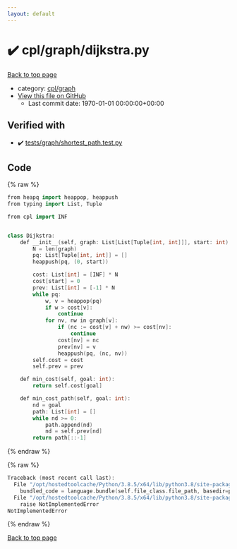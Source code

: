 ```yaml
---
layout: default
---
```


<!-- mathjax config similar to math.stackexchange -->
<script type="text/javascript" async
  src="https://cdnjs.cloudflare.com/ajax/libs/mathjax/2.7.5/MathJax.js?config=TeX-MML-AM_CHTML">
</script>
<script type="text/x-mathjax-config">
  MathJax.Hub.Config({
    TeX: { equationNumbers: { autoNumber: "AMS" }},
    tex2jax: {
      inlineMath: [ ['$','$'] ],
      processEscapes: true
    },
    "HTML-CSS": { matchFontHeight: false },
    displayAlign: "left",
    displayIndent: "2em"
  });
</script>

<script type="text/javascript" src="https://cdnjs.cloudflare.com/ajax/libs/jquery/3.4.1/jquery.min.js"></script>
<script src="https://cdn.jsdelivr.net/npm/jquery-balloon-js@1.1.2/jquery.balloon.min.js" integrity="sha256-ZEYs9VrgAeNuPvs15E39OsyOJaIkXEEt10fzxJ20+2I=" crossorigin="anonymous"></script>
<script type="text/javascript" src="../../../assets/js/copy-button.js"></script>
<link rel="stylesheet" href="../../../assets/css/copy-button.css" />


# :heavy_check_mark: cpl/graph/dijkstra.py

<a href="../../../index.html">Back to top page</a>

* category: <a href="../../../index.html#05f98b83664ba3f3f99f8f8001fd60c2">cpl/graph</a>
* <a href="{{ site.github.repository_url }}/blob/master/cpl/graph/dijkstra.py">View this file on GitHub</a>
    - Last commit date: 1970-01-01 00:00:00+00:00




## Verified with

* :heavy_check_mark: <a href="../../../verify/tests/graph/shortest_path.test.py.html">tests/graph/shortest_path.test.py</a>


## Code

<a id="unbundled"></a>
{% raw %}
```cpp
from heapq import heappop, heappush
from typing import List, Tuple

from cpl import INF


class Dijkstra:
    def __init__(self, graph: List[List[Tuple[int, int]]], start: int) -> None:
        N = len(graph)
        pq: List[Tuple[int, int]] = []
        heappush(pq, (0, start))

        cost: List[int] = [INF] * N
        cost[start] = 0
        prev: List[int] = [-1] * N
        while pq:
            w, v = heappop(pq)
            if w > cost[v]:
                continue
            for nv, nw in graph[v]:
                if (nc := cost[v] + nw) >= cost[nv]:
                    continue
                cost[nv] = nc
                prev[nv] = v
                heappush(pq, (nc, nv))
        self.cost = cost
        self.prev = prev

    def min_cost(self, goal: int):
        return self.cost[goal]

    def min_cost_path(self, goal: int):
        nd = goal
        path: List[int] = []
        while nd >= 0:
            path.append(nd)
            nd = self.prev[nd]
        return path[::-1]

```
{% endraw %}

<a id="bundled"></a>
{% raw %}
```cpp
Traceback (most recent call last):
  File "/opt/hostedtoolcache/Python/3.8.5/x64/lib/python3.8/site-packages/onlinejudge_verify/docs.py", line 349, in write_contents
    bundled_code = language.bundle(self.file_class.file_path, basedir=pathlib.Path.cwd())
  File "/opt/hostedtoolcache/Python/3.8.5/x64/lib/python3.8/site-packages/onlinejudge_verify/languages/python.py", line 84, in bundle
    raise NotImplementedError
NotImplementedError

```
{% endraw %}

<a href="../../../index.html">Back to top page</a>

